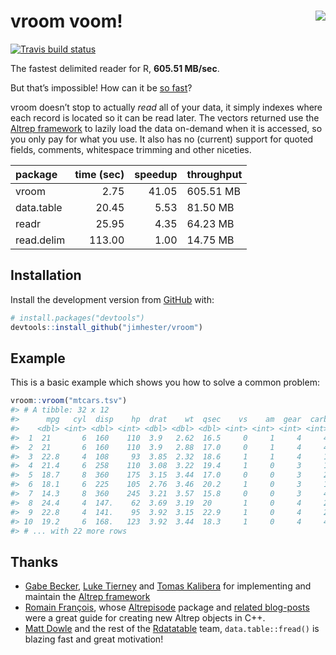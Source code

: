 
<!-- README.md is generated from README.Rmd. Please edit that file -->

# vroom voom\! <a href="http://jimhester.github.io/vroom"><img src="https://i.gifer.com/2TjY.gif" align="right" /></a>

<!-- badges: start -->

[![Travis build
status](https://travis-ci.org/jimhester/vroom.svg?branch=master)](https://travis-ci.org/jimhester/vroom)
<!-- badges: end -->

The fastest delimited reader for R, **605.51 MB/sec**.

But that’s impossible\! How can it be [so
fast](https://jimhester.github.io/vroom/articles/benchmarks/benchmarks.html)?

vroom doesn’t stop to actually *read* all of your data, it simply
indexes where each record is located so it can be read later. The
vectors returned use the [Altrep
framework](https://svn.r-project.org/R/branches/ALTREP/ALTREP.html) to
lazily load the data on-demand when it is accessed, so you only pay for
what you use. It also has no (current) support for quoted fields,
comments, whitespace trimming and other niceties.

| package    | time (sec) | speedup | throughput |
| :--------- | ---------: | ------: | :--------- |
| vroom      |       2.75 |   41.05 | 605.51 MB  |
| data.table |      20.45 |    5.53 | 81.50 MB   |
| readr      |      25.95 |    4.35 | 64.23 MB   |
| read.delim |     113.00 |    1.00 | 14.75 MB   |

## Installation

Install the development version from [GitHub](https://github.com/) with:

``` r
# install.packages("devtools")
devtools::install_github("jimhester/vroom")
```

## Example

This is a basic example which shows you how to solve a common problem:

``` r
vroom::vroom("mtcars.tsv")
#> # A tibble: 32 x 12
#>      mpg   cyl  disp    hp  drat    wt  qsec    vs    am  gear  carb test 
#>    <dbl> <int> <dbl> <int> <dbl> <dbl> <dbl> <int> <int> <int> <int> <lgl>
#>  1  21       6  160    110  3.9   2.62  16.5     0     1     4     4 FALSE
#>  2  21       6  160    110  3.9   2.88  17.0     0     1     4     4 FALSE
#>  3  22.8     4  108     93  3.85  2.32  18.6     1     1     4     1 TRUE 
#>  4  21.4     6  258    110  3.08  3.22  19.4     1     0     3     1 FALSE
#>  5  18.7     8  360    175  3.15  3.44  17.0     0     0     3     2 FALSE
#>  6  18.1     6  225    105  2.76  3.46  20.2     1     0     3     1 FALSE
#>  7  14.3     8  360    245  3.21  3.57  15.8     0     0     3     4 FALSE
#>  8  24.4     4  147.    62  3.69  3.19  20       1     0     4     2 TRUE 
#>  9  22.8     4  141.    95  3.92  3.15  22.9     1     0     4     2 TRUE 
#> 10  19.2     6  168.   123  3.92  3.44  18.3     1     0     4     4 FALSE
#> # ... with 22 more rows
```

## Thanks

  - [Gabe Becker](https://twitter.com/groundwalkergmb), [Luke
    Tierney](https://stat.uiowa.edu/~luke/) and [Tomas
    Kalibera](https://github.com/kalibera) for implementing and maintain
    the [Altrep
    framework](https://svn.r-project.org/R/branches/ALTREP/ALTREP.html)
  - [Romain François](https://twitter.com/romain_francois), whose
    [Altrepisode](https://purrple.cat/blog/2018/10/14/altrep-and-cpp/)
    package and [related
    blog-posts](https://purrple.cat/blog/2018/10/14/altrep-and-cpp/)
    were a great guide for creating new Altrep objects in C++.
  - [Matt Dowle](https://twitter.com/mattdowle) and the rest of the
    [Rdatatable](https://github.com/Rdatatable) team,
    `data.table::fread()` is blazing fast and great motivation\!

